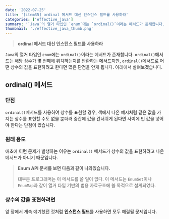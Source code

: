 ```yaml
---
date: '2022-07-25'
title: '[item35] ordinal 메서드 대신 인스턴스 필드를 사용하라'
categories: ['effective_java']
summary: '`Java`의 열거 타입인 `enum`에는 `ordinal()`이라는 메서드가 존재합니다. `ordinal()`메서드는 해당 상수가 몇 번째에 위치하는지를 반환하는 메서드지만, `ordinal()`메서드로 어떤 상수의 값을 표현하려고 한다면 많은 단점을 안게 됩니다.'
thumbnail: './effective_java_thumb.png'
---
```


> **ordinal 메서드 대신 인스턴스 필드를 사용하라**

`Java`의 열거 타입인 `enum`에는 `ordinal()`이라는 메서드가 존재합니다. `ordinal()`메서드는 해당 상수가 몇 번째에 위치하는지를 반환하는 메서드지만, `ordinal()`메서드로 어떤 상수의 값을 표현하려고 한다면 많은 단점을 안게 됩니다. 아래에서 살펴보겠습니다.

## ordinal() 메서드
### 단점
`ordinal()`메서드를 사용하여 상수를 표현할 경우, 책에서 나온 예시처럼 같은 값을 가지는 상수를 표현할 수도 없을 뿐더러 중간에 값을 건너뛰게 된다면 사이에 빈 값을 넣어야 한다는 단점이 있습니다.
### 원래 용도
애초에 이런 문제가 발생하는 이유는 `ordinal()` 메서드가 상수의 값을 표현하려고 나온 메서드가 아니기 때문입니다. 

> **Enum API 문서를 보면 다음과 같이 나와있습니다.**
>
> 대부분 프로그래머는 이 메서드를 쓸 일이 없다. 이 메서드는 `EnumSet`이나 `EnumMap`과 같이 열거 타입 기반의 범용 자료구조에 쓸 목적으로 설계되었다.

### 상수의 값을 표현하려면
앞 장에서 계속 얘기했던 것처럼 **인스턴스 필드**를 사용하면 모두 해결될 문제입니다.